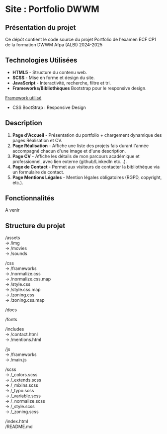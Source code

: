 # Site : Portfolio DWWM
## Présentation du projet
Ce dépôt contient le code source du projet Portfolio de l'examen ECF CP1 de la formation DWWM Afpa (ALBI) 2024-2025

## Technologies Utilisées
- **HTML5** - Structure du contenu web.
- **SCSS** - Mise en forme et design du site.
- **JavaScript** - Interactivité, recherche, filtre et tri.
- **Frameworks/Bibliothèques** Bootstrap pour le responsive design.  

<u>Framework utilisé</u>

* CSS BootStrap : Responsive Design

## Description
1. **Page d'Accueil** - Présentation du portfolio + chargement dynamique des pages Réalisation et CV.
2. **Page Réalisation** - Affiche une liste des projets fais durant l'année accompagné chacun d'une image et d'une description.
3. **Page CV** - Affiche les détails de mon parcours académique et professionnel, avec lien externe (github/LinkedIn etc...).
4. **Page de Contact** - Permet aux visiteurs de contacter la bibliothèque via un formulaire de contact.
5. **Page Mentions Légales** - Mention légales obligatoires (RGPD, copyright, etc.).

## Fonctionnalités


A venir

## Structure du projet
/assets  
→ /img  
→ /movies  
→ /sounds  

/css  
→ /frameworks  
→ /normalize.css  
→ /normalize.css.map  
→ /style.css  
→ /style.css.map  
→ /zoning.css  
→ /zoning.css.map  

/docs  


/fonts  


/includes  
→ /contact.html  
→ /mentions.html  

/js  
→ /frameworks  
→ /main.js  

/scss  
→ /_colors.scss  
→ /_extends.scss  
→ /_mixins.scss  
→ /_typo.scss  
→ /_variable.scss  
→ /_normalize.scss  
→ /_style.scss  
→ /_zoning.scss  

/index.html  
/README.md  